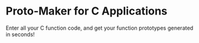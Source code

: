 # Proto-Maker for C Applications

Enter all your C function code, and get your function prototypes generated in seconds!
